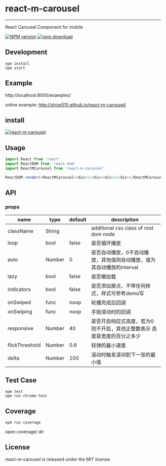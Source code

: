 # react-m-carousel
---

React Carousel Component for mobile


[![NPM version][npm-image]][npm-url]
[![npm download][download-image]][download-url]

[npm-image]: http://img.shields.io/npm/v/react-m-carousel.svg?style=flat-square
[npm-url]: http://npmjs.org/package/react-m-carousel
[node-image]: https://img.shields.io/badge/node.js-%3E=_0.10-green.svg?style=flat-square
[node-url]: http://nodejs.org/download/
[download-image]: https://img.shields.io/npm/dm/react-m-carousel.svg?style=flat-square
[download-url]: https://npmjs.org/package/react-m-carousel


## Development

```
npm install
npm start
```

## Example

http://localhost:8000/examples/


online example: http://shiye515.github.io/react-m-carousel/


## install


[![react-m-carousel](https://nodei.co/npm/react-m-carousel.png)](https://npmjs.org/package/react-m-carousel)


## Usage

```js
import React from 'react'
import ReactDOM from 'react-dom'
import ReactMCarousel from 'react-m-carousel'

ReactDOM.render(<ReactMCarousel><div>1</div><div>1</div></ReactMCarousel>, container);
```

## API

### props

<table class="table table-bordered table-striped">
    <thead>
    <tr>
        <th style="width: 100px;">name</th>
        <th style="width: 50px;">type</th>
        <th style="width: 50px;">default</th>
        <th>description</th>
    </tr>
    </thead>
    <tbody>
        <tr>
          <td>className</td>
          <td>String</td>
          <td></td>
          <td>additional css class of root dom node</td>
        </tr>
        <tr>
          <td>loop</td>
          <td>bool</td>
          <td>false</td>
          <td>是否循环播放</td>
        </tr>
        <tr>
          <td>auto</td>
          <td>Number</td>
          <td>0</td>
          <td>是否自动播放，0不自动播放，其他值则自动播放，值为其自动播放的interval</td>
        </tr>
        <tr>
          <td>lazy</td>
          <td>bool</td>
          <td>false</td>
          <td>是否懒加载</td>
        </tr>
        <tr>
          <td>indicators</td>
          <td>bool</td>
          <td>false</td>
          <td>是否添加屏点，不带任何样式，样式可参考demo写</td>
        </tr>
        <tr>
          <td>onSwiped</td>
          <td>func</td>
          <td>noop</td>
          <td>轮播完成后回调</td>
        </tr>
        <tr>
          <td>onSwiping</td>
          <td>func</td>
          <td>noop</td>
          <td>手指滑动时的回调</td>
        </tr>
        <tr>
          <td>responsive</td>
          <td>Number</td>
          <td>40</td>
          <td>是否开启响应式高度，若为0则不开启，其他正整数表示 高度是宽度的百分之多少</td>
        </tr>
        <tr>
          <td>flickThreshold</td>
          <td>Number</td>
          <td>0.6</td>
          <td>轻弹的最小速度</td>
        </tr>
        <tr>
          <td>delta</td>
          <td>Number</td>
          <td>100</td>
          <td>滚动时触发滚动到下一张的最小值</td>
        </tr>
    </tbody>
</table>


## Test Case

```
npm test
npm run chrome-test
```

## Coverage

```
npm run coverage
```

open coverage/ dir

## License

react-m-carousel is released under the MIT license.
